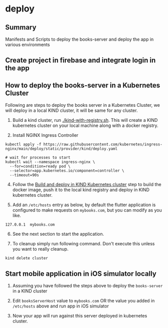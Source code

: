 # deploy

## Summary
Manifests and Scripts to deploy the books-server and deploy the app in various environments

## Create project in firebase and integrate login in the app
<TBD>

## How to deploy the books-server in a Kubernetes Cluster
Following are steps to deploy the books server in a Kubernetes Cluster, we will deploy in a local KIND cluster,
it will be same for any cluster.

1. Build a kind cluster, run [./kind-with-registry.sh](kind-with-registry.sh). This will create a KIND
kubernetes cluster on your local machine along with a docker registry.

2. Install NGINX Ingress Controller
```shell
kubectl apply -f https://raw.githubusercontent.com/kubernetes/ingress-nginx/main/deploy/static/provider/kind/deploy.yaml

# wait for processes to start
kubectl wait --namespace ingress-nginx \
  --for=condition=ready pod \
  --selector=app.kubernetes.io/component=controller \
  --timeout=90s
```

4. Follow the [Build and deploy in KIND Kubernetes cluster](../books-server/README.md) step to build the docker image, 
push it to the local kind registry and deploy in KIND kubernetes cluster.

5. Add an `/etc/hosts` entry as below, by default the flutter application is configured to make requests on `mybooks.com`, but you can modify as you like.
```
127.0.0.1  mybooks.com
```

6. See the next section to start the application.

7. To cleanup simply run following command. Don't execute this unless you want to really cleanup.
```shell
kind delete cluster
```

## Start mobile application in iOS simulator locally

1. Assuming you have followed the steps above to deploy the `books-server` in a KIND cluster

2. Edit `booksServerHost` value to `mybooks.com` OR the value you added in `/etc/hosts` above and run app in iOS simulator

3. Now your app will run against this server deployed in kubernetes cluster.
